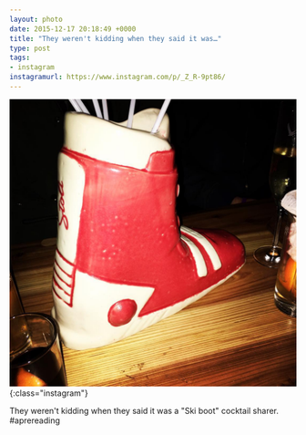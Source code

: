```yaml
---
layout: photo
date: 2015-12-17 20:18:49 +0000
title: "They weren't kidding when they said it was…"
type: post
tags:
- instagram
instagramurl: https://www.instagram.com/p/_Z_R-9pt86/
---
```


![Instagram - Z_R-9pt86](/img/Z_R-9pt86.jpg){:class="instagram"}

They weren't kidding when they said it was  a "Ski boot" cocktail sharer. #aprereading
